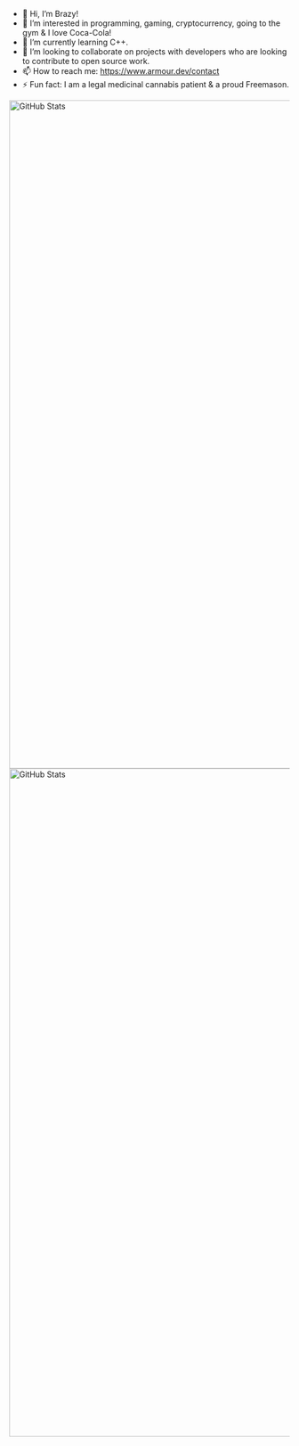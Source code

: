 - 👋 Hi, I’m Brazy!
- 👀 I’m interested in programming, gaming, cryptocurrency, going to the gym & I love Coca-Cola!
- 🌱 I’m currently learning C++.
- 💞️ I’m looking to collaborate on projects with developers who are looking to contribute to open source work.
- 📫 How to reach me: https://www.armour.dev/contact
- ⚡ Fun fact: I am a legal medicinal cannabis patient & a proud Freemason.

<img style="height: 30vh;" src="https://github-readme-stats.vercel.app/api/top-langs/?username=BrazyDevelopment&show_icons=true&theme=radical" alt="GitHub Stats"><img style="height: 30vh;" src="https://github-readme-stats.vercel.app/api?username=BrazyDevelopment&show_icons=true&theme=radical" alt="GitHub Stats">



<!---
BrazyDevelopment/BrazyDevelopment is a ✨ special ✨ repository because its `README.md` (this file) appears on your GitHub profile.
You can click the Preview link to take a look at your changes.
--->
